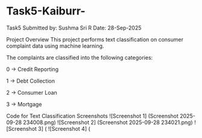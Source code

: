 # Task5-Kaiburr-
Task5
Submitted by: Sushma Sri R Date: 28-Sep-2025

Project Overview
This project performs text classification on consumer complaint data using machine learning.

The complaints are classified into the following categories:

0 → Credit Reporting

1 → Debt Collection

2 → Consumer Loan

3 → Mortgage

Code for Text Classification
Screenshots
![Screenshot 1] (Screenshot 2025-09-28 234008.png)
![Screenshot 2] (Screenshot 2025-09-28 234021.png)
![Screenshot 3] (
![Screenshot 4] (
